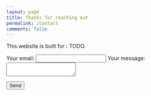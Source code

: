 ```yaml
---
layout: page
title: Thanks for reaching out
permalink: /contact
comments: false
---
```


<div class="row justify-content-between">
<div class="col-md-8 pr-5">

<p>This website is built for : TODO.</p>

<!-- modify this form HTML and place wherever you want your form -->

<form
  action="https://formspree.io/mlewqezr"
  method="POST"
>
  <label>
    Your email:
    <input type="text" name="_replyto">
  </label>
  <label>
    Your message:
    <textarea name="message"></textarea>
  </label>

  <!-- your other form fields go here -->

  <button type="submit">Send</button>
</form>

</div>
</div>
